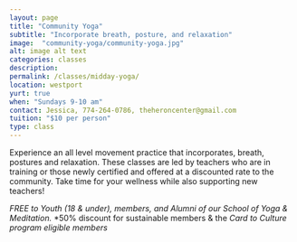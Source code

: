 ```yaml
---
layout: page
title: "Community Yoga"
subtitle: "Incorporate breath, posture, and relaxation"
image:  "community-yoga/community-yoga.jpg"
alt: image alt text
categories: classes
description:
permalink: /classes/midday-yoga/
location: westport
yurt: true
when: "Sundays 9-10 am"
contact: Jessica, 774-264-0786, theheroncenter@gmail.com
tuition: "$10 per person"
type: class
---
```



Experience an all level movement practice that incorporates, breath, postures and relaxation. These classes are led by teachers who are in training or those newly certified and offered at a discounted rate to the community. Take time for your wellness while also supporting new teachers! 

*FREE to Youth (18 & under), members, and Alumni of our School of Yoga & Meditation.*
*50% discount for sustainable members & the *Card to Culture program eligible members*